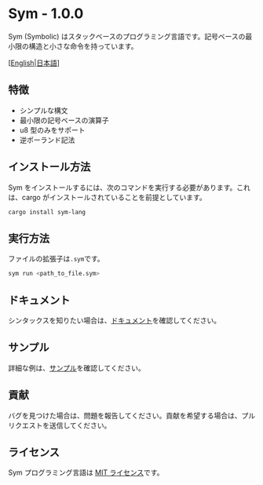 # Sym - 1.0.0

Sym (Symbolic) はスタックベースのプログラミング言語です。記号ベースの最小限の構造と小さな命令を持っています。

[[English](https://github.com/Q0tzly/sym/blob/main/README.md)|[日本語](https://github.com/Q0tzly/sym/blob/main/docs/README.ja.md)]

## 特徴
- シンプルな構文
- 最小限の記号ベースの演算子
- u8 型のみをサポート
- 逆ポーランド記法

## インストール方法

Sym をインストールするには、次のコマンドを実行する必要があります。これは、cargo がインストールされていることを前提としています。

``` sh
cargo install sym-lang
```

## 実行方法

ファイルの拡張子は`.sym`です。

``` sh
sym run <path_to_file.sym>
```

## ドキュメント

シンタックスを知りたい場合は、[ドキュメント](https://github.com/Q0tzly/sym/tree/main/docs)を確認してください。

## サンプル

詳細な例は、[サンプル](https://github.com/Q0tzly/sym/tree/main/examples)を確認してください。

## 貢献

バグを見つけた場合は、問題を報告してください。貢献を希望する場合は、プルリクエストを送信してください。

## ライセンス

Sym プログラミング言語は [MIT ライセンス](https://github.com/Q0tzly/sym/blob/main/LICENSE)です。
